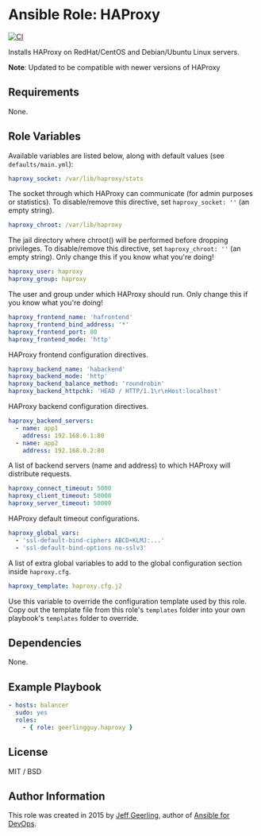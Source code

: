 # Ansible Role: HAProxy

[![CI](https://github.com/geerlingguy/ansible-role-haproxy/actions/workflows/ci.yml/badge.svg)](https://github.com/geerlingguy/ansible-role-haproxy/actions/workflows/ci.yml)

Installs HAProxy on RedHat/CentOS and Debian/Ubuntu Linux servers.

**Note**: Updated to be compatible with newer versions of HAProxy

## Requirements

None.

## Role Variables

Available variables are listed below, along with default values (see `defaults/main.yml`):

```yaml
haproxy_socket: /var/lib/haproxy/stats
```

The socket through which HAProxy can communicate (for admin purposes or statistics). To disable/remove this directive, set `haproxy_socket: ''` (an empty string).

```yaml
haproxy_chroot: /var/lib/haproxy
```

The jail directory where chroot() will be performed before dropping privileges. To disable/remove this directive, set `haproxy_chroot: ''` (an empty string). Only change this if you know what you're doing!

```yaml
haproxy_user: haproxy
haproxy_group: haproxy
```

The user and group under which HAProxy should run. Only change this if you know what you're doing!

```yaml
haproxy_frontend_name: 'hafrontend'
haproxy_frontend_bind_address: '*'
haproxy_frontend_port: 80
haproxy_frontend_mode: 'http'
```

HAProxy frontend configuration directives.

```yaml
haproxy_backend_name: 'habackend'
haproxy_backend_mode: 'http'
haproxy_backend_balance_method: 'roundrobin'
haproxy_backend_httpchk: 'HEAD / HTTP/1.1\r\nHost:localhost'
```

HAProxy backend configuration directives.

```yaml
haproxy_backend_servers:
  - name: app1
    address: 192.168.0.1:80
  - name: app2
    address: 192.168.0.2:80
```

A list of backend servers (name and address) to which HAProxy will distribute requests.

```yaml
haproxy_connect_timeout: 5000
haproxy_client_timeout: 50000
haproxy_server_timeout: 50000
```

HAProxy default timeout configurations.

```yaml
haproxy_global_vars:
  - 'ssl-default-bind-ciphers ABCD+KLMJ:...'
  - 'ssl-default-bind-options no-sslv3'
```

A list of extra global variables to add to the global configuration section inside `haproxy.cfg`.

```yaml
haproxy_template: haproxy.cfg.j2
```

Use this variable to override the configuration template used by this role. Copy out the template file from this role's `templates` folder into your own playbook's `templates` folder to override.

## Dependencies

None.

## Example Playbook

```yaml
- hosts: balancer
  sudo: yes
  roles:
    - { role: geerlingguy.haproxy }
```

## License

MIT / BSD

## Author Information

This role was created in 2015 by [Jeff Geerling](https://www.jeffgeerling.com/), author of [Ansible for DevOps](https://www.ansiblefordevops.com/).
